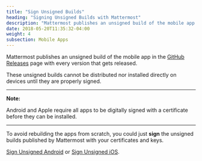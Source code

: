 ```yaml
---
title: "Sign Unsigned Builds"
heading: "Signing Unsigned Builds with Mattermost"
description: "Mattermost publishes an unsigned build of the mobile app in the GitHub Releases page with every version that gets released."
date: 2018-05-20T11:35:32-04:00
weight: 4
subsection: Mobile Apps
---
```


Mattermost publishes an unsigned build of the mobile app in the [GitHub Releases](https://github.com/mattermost/mattermost-mobile/releases) page with every version that gets released.

These unsigned builds cannot be distributed nor installed directly on devices until they are properly signed.

---
**Note:**

Android and Apple require all apps to be digitally signed with a certificate before they can be installed.

---

To avoid rebuilding the apps from scratch, you could just **sign** the unsigned builds published by Mattermost with your certificates and keys.

[Sign Unsigned Android](android/) or [Sign Unsigned iOS](ios/).
